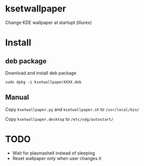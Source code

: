 # ksetwallpaper
Change KDE wallpaper at startupt (lliurex)

# Install
## deb package
Download and install deb package

```sudo dpkg -i ksetwallpaperXXXX.deb```

## Manual
Copy `ksetwallpaper.py` and `ksetwallpaper.sh` to `/usr/local/bin/`

Copy `ksetwallpaper.desktop` to `/etc/xdg/autostart/`

# TODO
* Wait for plasmashell instead of sleeping
* Reset wallpaper only when user changes it
